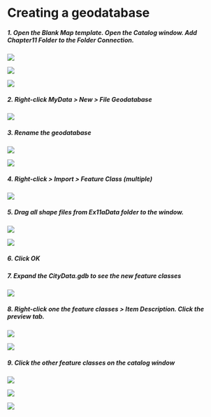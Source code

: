 # Creating a geodatabase

##### 1. Open the Blank Map template. Open the Catalog window. Add Chapter11 Folder to the Folder Connection. 

![](./img/ArcGis-11a-01.png)

![](./img/ArcGis-11a-02.png)

![](./img/ArcGis-11a-03.png)

##### 2. Right-click MyData > New > File Geodatabase

![](./img/ArcGis-11a-04.png)

##### 3. Rename the geodatabase

![](./img/ArcGis-11a-05.png)

![](./img/ArcGis-11a-06.png)

##### 4. Right-click > Import > Feature Class (multiple)

![](./img/ArcGis-11a-07.png)

##### 5. Drag all shape files from Ex11aData folder to the window.

![](./img/ArcGis-11a-08.png)

![](./img/ArcGis-11a-09.png)

##### 6. Click OK

##### 7. Expand the CityData.gdb to see the new feature classes

![](./img/ArcGis-11a-10.png)

##### 8. Right-click one the feature classes > Item Description. Click the preview tab.

![](./img/ArcGis-11a-11.png)

![](./img/ArcGis-11a-12.png)

##### 9. Click the other feature classes on the catalog window

![](./img/ArcGis-11a-13.png)

![](./img/ArcGis-11a-14.png)

![](./img/ArcGis-11a-15.png)








